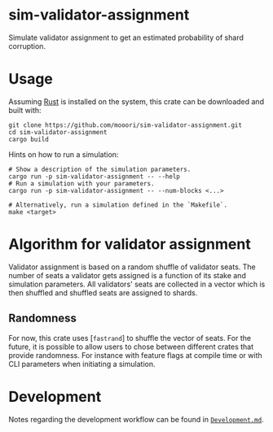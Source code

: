 # sim-validator-assignment

Simulate validator assignment to get an estimated probability of shard corruption.

# Usage

Assuming [Rust](https://www.rust-lang.org/tools/install) is installed on the system, this crate can be downloaded and built with:

```
git clone https://github.com/mooori/sim-validator-assignment.git
cd sim-validator-assignment
cargo build
```

Hints on how to run a simulation:

```
# Show a description of the simulation parameters.
cargo run -p sim-validator-assignment -- --help
# Run a simulation with your parameters.
cargo run -p sim-validator-assignment -- --num-blocks <...>

# Alternatively, run a simulation defined in the `Makefile`.
make <target>
```

# Algorithm for validator assignment

Validator assignment is based on a random shuffle of validator seats. The number of seats a validator gets assigned is a function of its stake and simulation parameters. All validators' seats are collected in a vector which is then shuffled and shuffled seats are assigned to shards.

## Randomness

For now, this crate uses [`fastrand`] to shuffle the vector of seats. For the future, it is possible to allow users to chose between different crates that provide randomness. For instance with feature flags at compile time or with CLI parameters when initiating a simulation.

# Development

Notes regarding the development workflow can be found in [`Development.md`](./Development.md).
